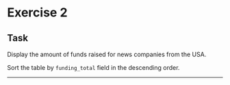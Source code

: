 # Exercise 2

## Task

Display the amount of funds raised for news companies from the USA. 

Sort the table by `funding_total` field in the descending order.

---
